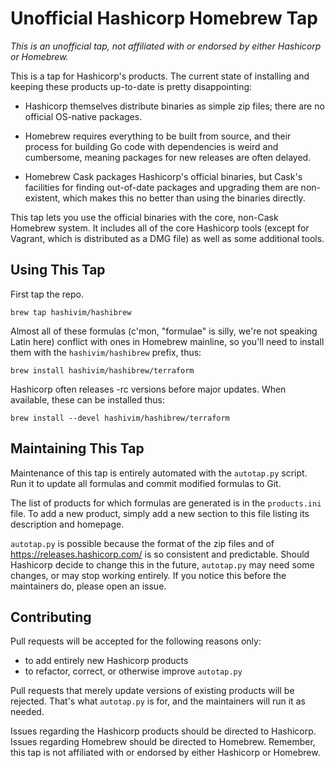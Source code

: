 # Unofficial Hashicorp Homebrew Tap

_This is an unofficial tap, not affiliated with or endorsed by either
Hashicorp or Homebrew._

This is a tap for Hashicorp's products. The current state of installing
and keeping these products up-to-date is pretty disappointing:

-   Hashicorp themselves distribute binaries as simple zip files; there
    are no official OS-native packages.

-   Homebrew requires everything to be built from source, and their
    process for building Go code with dependencies is weird and
    cumbersome, meaning packages for new releases are often delayed.

-   Homebrew Cask packages Hashicorp's official binaries, but Cask's
    facilities for finding out-of-date packages and upgrading them are
    non-existent, which makes this no better than using the
    binaries directly.

This tap lets you use the official binaries with the core, non-Cask
Homebrew system. It includes all of the core Hashicorp tools (except for
Vagrant, which is distributed as a DMG file) as well as some additional
tools.

## Using This Tap

First tap the repo.

    brew tap hashivim/hashibrew

Almost all of these formulas (c'mon, "formulae" is silly, we're not
speaking Latin here) conflict with ones in Homebrew mainline, so you'll
need to install them with the `hashivim/hashibrew` prefix, thus:

    brew install hashivim/hashibrew/terraform

Hashicorp often releases -rc versions before major updates. When
available, these can be installed thus:

    brew install --devel hashivim/hashibrew/terraform

## Maintaining This Tap

Maintenance of this tap is entirely automated with the `autotap.py`
script. Run it to update all formulas and commit modified formulas to
Git.

The list of products for which formulas are generated is in the
`products.ini` file. To add a new product, simply add a new section to
this file listing its description and homepage.

`autotap.py` is possible because the format of the zip files and of
<https://releases.hashicorp.com/> is so consistent and predictable.
Should Hashicorp decide to change this in the future, `autotap.py` may
need some changes, or may stop working entirely. If you notice this
before the maintainers do, please open an issue.

## Contributing

Pull requests will be accepted for the following reasons only:

-   to add entirely new Hashicorp products
-   to refactor, correct, or otherwise improve `autotap.py`

Pull requests that merely update versions of existing products will be
rejected. That's what `autotap.py` is for, and the maintainers will run
it as needed.

Issues regarding the Hashicorp products should be directed to Hashicorp.
Issues regarding Homebrew should be directed to Homebrew. Remember, this
tap is not affiliated with or endorsed by either Hashicorp or Homebrew.
